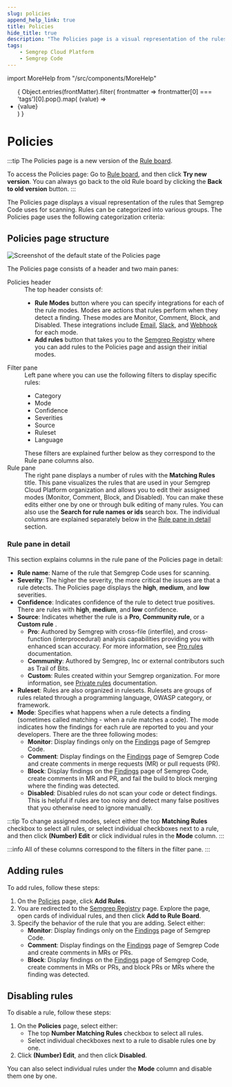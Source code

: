 ```yaml
---
slug: policies
append_help_link: true
title: Policies
hide_title: true
description: "The Policies page is a visual representation of the rules that Semgrep Code uses to scan code."
tags:
    - Semgrep Cloud Platform
    - Semgrep Code
---
```


import MoreHelp from "/src/components/MoreHelp"

<ul id="tag__badge-list">
{
Object.entries(frontMatter).filter(
    frontmatter => frontmatter[0] === 'tags')[0].pop().map(
    (value) => <li class='tag__badge-item'>{value}</li> )
}
</ul>

# Policies

:::tip
The Policies page is a new version of the [Rule board](https://semgrep.dev/orgs/-/board).

To access the Policies page: Go to [Rule board](https://semgrep.dev/orgs/-/board), and then click **Try new version**. You can always go back to the old Rule board by clicking the **Back to old version** button.
:::

The Policies page displays a visual representation of the rules that Semgrep Code uses for scanning. Rules can be categorized into various groups. The Policies page uses the following categorization criteria:

## Policies page structure

![Screenshot of the default state of the Policies page](/img/policies.png)

The Policies page consists of a header and two main panes:

<dl>
    <dt>Policies header</dt>
        <dd>
            The top header consists of:
            <ul>
                <li><i class="fa-solid fa-gear"></i> <b>Rule Modes</b> button where you can specify integrations for each of the rule modes. Modes are actions that rules perform when they detect a finding. These modes are Monitor, Comment, Block, and Disabled. These integrations include <a href="/semgrep-cloud-platform/email-notifications/">Email</a>, <a href="/semgrep-cloud-platform/slack-notifications/">Slack</a>, and <a href="/semgrep-cloud-platform/webhooks/">Webhook</a> for each mode.</li>
                <li><b>Add rules</b> button that takes you to the <a href="https://semgrep.dev/explore">Semgrep Registry</a> where you can add rules to the Policies page and assign their initial modes.</li>
            </ul>
        </dd>
    <dt>Filter pane</dt>
        <dd>
            Left pane where you can use the following filters to display specific rules:
            <ul>
                <li>Category</li>
                <li>Mode</li>
                <li>Confidence</li>
                <li>Severities</li>
                <li>Source</li>
                <li>Ruleset</li>
                <li>Language</li>
            </ul>
            These filters are explained further below as they correspond to the Rule pane columns also.
        </dd>
    <dt>Rule pane</dt>
        <dd>
            The right pane displays a number of rules with the <b>Matching Rules</b> title. This pane visualizes the rules that are used in your Semgrep Cloud Platform organization and allows you to edit their assigned modes (Monitor, Comment, Block, and Disabled). You can make these edits either one by one or through bulk editing of many rules. You can also use the <b>Search for rule names or ids</b> search box. The individual columns are explained separately below in the <a href="#rule-pane-in-detail">Rule pane in detail</a> section.
        </dd>
</dl>

### Rule pane in detail

This section explains columns in the rule pane of the Policies page in detail:

- **Rule name**: Name of the rule that Semgrep Code uses for scanning.
- **Severity**: The higher the severity, the more critical the issues are that a rule detects. The Policies page displays the **high**, **medium**, and **low** severities.
- **Confidence**: Indicates confidence of the rule to detect true positives. There are rules with **high**, **medium**, and **low** confidence.
- **Source**: Indicates whether the rule is a **Pro**, **Community rule**, or a **Custom rule** .
    - **Pro**: Authored by Semgrep with cross-file (interfile), and cross-function (interprocedural) analysis capabilities providing you with enhanced scan accuracy. For more information, see [Pro rules](/semgrep-code/pro-rules/) documentation.
    - **Community**: Authored by Semgrep, Inc or external contributors such as Trail of Bits.
    - **Custom**: Rules created within your Semgrep organization. For more information, see [Private rules](/writing-rules/private-rules/) documentation.
- **Ruleset**: Rules are also organized in rulesets. Rulesets are groups of rules related through a programming language, OWASP category, or framework.
- **Mode**: Specifies what happens when a rule detects a finding (sometimes called matching - when a rule matches a code). The mode indicates how the findings for each rule are reported to you and your developers. There are the three following modes:
    - **Monitor**: Display findings only on the [Findings](https://semgrep.dev/orgs/-/findings?tab=open) page of Semgrep Code.
    - **Comment**: Display findings on the [Findings](https://semgrep.dev/orgs/-/findings?tab=open) page of Semgrep Code and create comments in merge requests (MR) or pull requests (PR).
    - **Block**: Display findings on the [Findings](https://semgrep.dev/orgs/-/findings?tab=open) page of Semgrep Code, create comments in MR and PR, and fail the build to block merging where the finding was detected.
    - **Disabled**: Disabled rules do not scan your code or detect findings. This is helpful if rules are too noisy and detect many false positives that you otherwise need to ignore manually.

:::tip
To change assigned modes, select either the top **Matching Rules** checkbox to select all rules, or select individual checkboxes next to a rule, and then click **(<span className="placeholder">Number</span>) Edit** or click individual rules in the **Mode** column.
:::

:::info
All of these columns correspond to the filters in the filter pane.
:::

## Adding rules

To add rules, follow these steps:

1. On the [Policies](https://semgrep.dev/orgs/-/board) page, click **Add Rules**.
1. You are redirected to the [Semgrep Registry](https://semgrep.dev/explore) page. Explore the page, open cards of individual rules, and then click **Add to Rule Board**.
1. Specify the behavior of the rule that you are adding. Select either: 
    - **Monitor**: Display findings only on the [Findings](https://semgrep.dev/orgs/-/findings?tab=open) page of Semgrep Code.
    - **Comment**: Display findings on the [Findings](https://semgrep.dev/orgs/-/findings?tab=open) page of Semgrep Code and create comments in MRs or PRs.
    - **Block**: Display findings on the [Findings](https://semgrep.dev/orgs/-/findings?tab=open) page of Semgrep Code, create comments in MRs or PRs, and block PRs or MRs where the finding was detected.

## Disabling rules

To disable a rule, follow these steps:

1. On the **Policies** page, select either:
    - The top **<span className="placeholder">Number</span> Matching Rules** checkbox to select all rules.
    - Select individual checkboxes next to a rule to disable rules one by one.
1. Click **(<span className="placeholder">Number</span>) Edit**, and then click **Disabled**.

You can also select individual rules under the **Mode** column and disable them one by one.

<MoreHelp />
